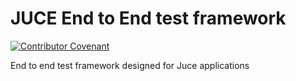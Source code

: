# JUCE End to End test framework

[![Contributor Covenant](https://img.shields.io/badge/Contributor%20Covenant-2.1-4baaaa.svg)](code_of_conduct.md)

End to end test framework designed for Juce applications

